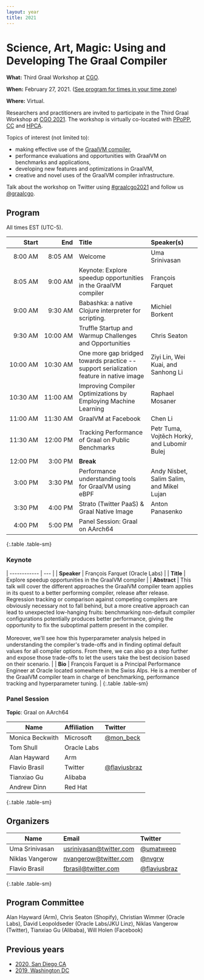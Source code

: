 ```yaml
---
layout: year
title: 2021
---
```


# Science, Art, Magic: Using and Developing The Graal Compiler

**What:** Third Graal Workshop at [CGO](https://www.cgo.org).

**When:** February 27, 2021. ([See program for times in your time zone](https://conf.researchr.org/program/cgo-2021/program-cgo-2021))

**Where:** Virtual.

Researchers and practitioners are invited to participate in the Third Graal Workshop at [CGO 2021](https://conf.researchr.org/home/cgo-2021). The workshop is virtually co-located with [PPoPP](https://conf.researchr.org/home/PPoPP-2021), [CC](https://conf.researchr.org/home/CC-2021) and [HPCA](https://hpca-conf.org/2021/).

Topics of interest (not limited to):
- making effective use of the [GraalVM compiler](https://github.com/oracle/graal),
- performance evaluations and opportunities with GraalVM on benchmarks and applications,
- developing new features and optimizations in GraalVM,
- creative and novel uses of the GraalVM compiler infrastructure.

Talk about the workshop on Twitter using [#graalcgo2021](https://twitter.com/search?q=%23graalcgo2021) and follow us [@graalcgo](https://twitter.com/graalcgo).

## Program

All times EST (UTC-5).

| Start         | End           | Title                                                                                  | Speaker(s)                                  |
| ------------: | ------------: | :------------------------------------------------------------------------------------- | :------------------------------------------ |
|  8:00&nbsp;AM |  8:05&nbsp;AM | Welcome                                                                                | Uma Srinivasan                              |
|  8:05&nbsp;AM |  9:00&nbsp;AM | Keynote: Explore speedup opportunities in the GraalVM compiler                         | François Farquet                            |
|  9:00&nbsp;AM |  9:30&nbsp;AM | Babashka: a native Clojure interpreter for scripting.                                  | Michiel Borkent                             |
|  9:30&nbsp;AM | 10:00&nbsp;AM | Truffle Startup and Warmup Challenges and Opportunities                                | Chris Seaton                                |
| 10:00&nbsp;AM | 10:30&nbsp;AM | One more gap bridged towards practice -- support serialization feature in native image | Ziyi Lin, Wei Kuai, and Sanhong Li          |
| 10:30&nbsp;AM | 11:00&nbsp;AM | Improving Compiler Optimizations by Employing Machine Learning                         | Raphael Mosaner                             |
| 11:00&nbsp;AM | 11:30&nbsp;AM | GraalVM at Facebook                                                                    | Chen Li                                     |
| 11:30&nbsp;AM | 12:00&nbsp;PM | Tracking Performance of Graal on Public Benchmarks                                     | Petr Tuma, Vojtěch Horký, and Lubomír Bulej |
| 12:00&nbsp;PM |  3:00&nbsp;PM | **Break**                                                                              |                                             |
|  3:00&nbsp;PM |  3:30&nbsp;PM | Performance understanding tools for GraalVM using eBPF                                 | Andy Nisbet, Salim Salim, and Mikel Lujan   |
|  3:30&nbsp;PM |  4:00&nbsp;PM | Strato (Twitter PaaS) & Graal Native Image                                             | Anton Panasenko                             |
|  4:00&nbsp;PM |  5:00&nbsp;PM | Panel Session: Graal on AArch64                                                        |                                             |
{:.table .table-sm}

### Keynote

| ------------ | --- |
| **Speaker**  | François Farquet (Oracle Labs)                                                                                                                                                                                                                                                                                                                                                                                                                                                                                                                                                                                                                                                                                                                                                                                                        |
| **Title**    | Explore speedup opportunities in the GraalVM compiler                                                                                                                                                                                                                                                                                                                                                                                                                                                                                                                                                                                                                                                                                                                                                                                 |
| **Abstract** | This talk will cover the different approaches the GraalVM compiler team applies in its quest to a better performing compiler, release after release. Regression tracking or comparison against competing compilers are obviously necessary not to fall behind, but a more creative approach can lead to unexpected low-hanging fruits: benchmarking non-default compiler configurations potentially produces better performance, giving the opportunity to fix the suboptimal pattern present in the compiler. <br><br> Moreover, we'll see how this hyperparameter analysis helped in understanding the compiler's trade-offs and in finding optimal default values for all compiler options. From there, we can also go a step further and expose those trade-offs to let the users take the best decision based on their scenario. |
| **Bio**      | François Farquet is a Principal Performance Engineer at Oracle located somewhere in the Swiss Alps. He is a member of the GraalVM compiler team in charge of benchmarking, performance tracking and hyperparameter tuning.                                                                                                                                                                                                                                                                                                                                                                                                                                                                                                                                                                                                            |
{:.table .table-sm}

### Panel Session

**Topic**: Graal on AArch64


| Name            | Affiliation | Twitter                                         |
| --------------- | :---------- | :-----------                                    |
| Monica Beckwith | Microsoft   | [@mon_beck](https://twitter.com/mon_beck)       |
| Tom Shull       | Oracle Labs |                                                 |
| Alan Hayward    | Arm         |                                                 |
| Flavio Brasil   | Twitter     | [@flaviusbraz](https://twitter.com/flaviusbraz) |
| Tianxiao Gu     | Alibaba     |                                                 |
| Andrew Dinn     | Red Hat     |                                                 |
{:.table .table-sm}

## Organizers

| Name            | Email                                                     | Twitter                                         |
| --------------- | :-------------------------------------------------------- | :---------------------------------------------- |
| Uma Srinivasan  | [usrinivasan@twitter.com](mailto:usrinivasan@twitter.com) | [@umatweep](https://twitter.com/umatweep)       |
| Niklas Vangerow | [nvangerow@twitter.com](mailto:nvangerow@twitter.com)     | [@nvgrw](https://twitter.com/nvgrw)             |
| Flavio Brasil   | [fbrasil@twitter.com](mailto:fbrasil@twitter.com)         | [@flaviusbraz](https://twitter.com/flaviusbraz) |
{:.table .table-sm}

## Program Committee

Alan Hayward (Arm), Chris Seaton (Shopify), Christian Wimmer (Oracle Labs), David Leopoldseder (Oracle Labs/JKU Linz), Niklas Vangerow (Twitter), Tianxiao Gu (Alibaba), Will Holen (Facebook)

## Previous years

* [2020, San Diego CA](../2020/)
* [2019, Washington DC](../2019/)
